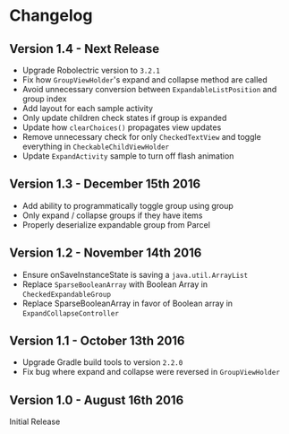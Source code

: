 # Changelog

## Version 1.4 - Next Release
- Upgrade Robolectric version to `3.2.1`
- Fix how `GroupViewHolder`'s expand and collapse method are called
- Avoid unnecessary conversion between `ExpandableListPosition` and group index
- Add layout for each sample activity
- Only update children check states if group is expanded
- Update how `clearChoices()` propagates view updates
- Remove unnecessary check for only `CheckedTextView` and toggle everything in `CheckableChildViewHolder`
- Update `ExpandActivity` sample to turn off flash animation

## Version 1.3 - December 15th 2016
- Add ability to programmatically toggle group using group
- Only expand / collapse groups if they have items
- Properly deserialize expandable group from Parcel

## Version 1.2 - November 14th 2016
- Ensure onSaveInstanceState is saving a `java.util.ArrayList`
- Replace `SparseBooleanArray` with Boolean Array in `CheckedExpandableGroup`
- Replace SparseBooleanArray in favor of Boolean array in `ExpandCollapseController`


## Version 1.1 - October 13th 2016
- Upgrade Gradle build tools to version `2.2.0`
- Fix bug where expand and collapse were reversed in `GroupViewHolder`

## Version 1.0 - August 16th 2016
Initial Release
